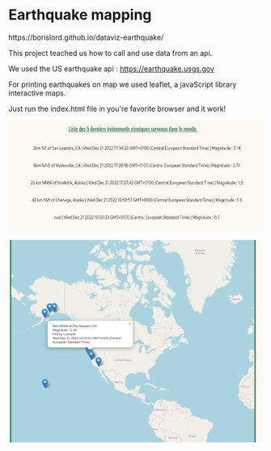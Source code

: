 # Earthquake mapping

<link>https://borislord.github.io/dataviz-earthquake/</link><br>

This project teached us how to call and use data from an api.<br>

We used the US earthquake api : <link>https://earthquake.usgs.gov</link><br>

For printing earthquakes on map we used leaflet, a javaScript library interactive maps.

Just run the index.html file in you're favorite browser and it work!

<p align="center">
<img src="images/lastSeisme.png" width="600" height="220">
</p>

<p align="center">
<img src="images/screenMap.png" width="600" height="400">
</p>
